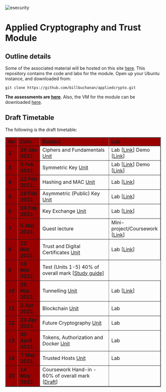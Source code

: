 ![esecurity](https://raw.githubusercontent.com/billbuchanan/appliedcrypto/main/z_associated/esecurity_graphics.png)

# Applied Cryptography and Trust Module 

## Outline details

Some of the associated material will be hosted on this site [here](https://asecuritysite.com/csn11131). This repository contains the code and labs for the module. Open up your Ubuntu instance, and downloaded from:
```
git clone https://github.com/billbuchanan/appliedcrypto.git
```

**The assessments are [here](https://github.com/billbuchanan/appliedcrypto/tree/main/z_assessments/coursework)**. Also, the VM for the module can be downloaded [here](https://1drv.ms/u/s!AtLuQYeqHsJljfBbjVakRcSGIsQ3GA?e=DgvMbM).

## Draft Timetable
<p>The following is the draft timetable:</p>
<table width="100%" border="1" cellpadding="0" cellspacing="0">
  <tr>
    <td width="5%" bgcolor="#990000" class="table1"><strong>No</strong></td>
    <td width="15%" bgcolor="#990000" class="table1"><strong>Date</strong></td>
    <td width="50%" bgcolor="#990000" class="table1"><strong>Subject</strong></td>
    <td width="30%" bgcolor="#990000" class="table1"><strong>Lab</strong></td>
  </tr>
<tr>
    <td bgcolor="#990000" class="table1"><strong>2</strong></td>
    <td bgcolor="#990000" class="table1"><strong>29 Jan 2021 </strong></td>
    <td>Ciphers and Fundamentals <a href="https://github.com/billbuchanan/appliedcrypto/tree/master/unit01_cipher_fundamentals">Unit</a></td>
    <td>Lab [<a href="https://github.com/billbuchanan/appliedcrypto/blob/master/unit01_cipher_fundamentals/lab/new_lab01.pdf" target="_blank">Link</a>] Demo [<a href="https://www.youtube.com/watch?v=v6H7lHblKes" target="_blank">Link</a>]</td>
</tr>
<tr>
    <td bgcolor="#990000" class="table1"><strong>3</strong></td>
    <td bgcolor="#990000" class="table1"><strong>5 Feb 2021 </strong></td>
    <td>Symmetric Key <a href="https://github.com/billbuchanan/appliedcrypto/tree/master/unit02_symmetric">Unit</a></td>
    <td>Lab [<a href="https://github.com/billbuchanan/appliedcrypto/blob/master/unit02_symmetric/lab/new_lab02.pdf" target="_blank">Link</a>] Demo [<a href="https://www.youtube.com/watch?v=N3UADaXmOik" target="_blank">Link</a>]</td>
</tr>
    <tr>
    <td bgcolor="#990000" class="table1"><strong>4</strong></td>
    <td bgcolor="#990000" class="table1"><strong>12 Feb 2021 </strong></td>
    <td>Hashing and MAC <a href="https://github.com/billbuchanan/appliedcrypto/tree/master/unit03_hashing">Unit</a></td>
    <td>Lab [<a href="https://github.com/billbuchanan/appliedcrypto/blob/master/unit03_hashing/lab/new_lab03.pdf" target="_blank">Link</a>]</td>
</tr>
        <tr>
    <td bgcolor="#990000" class="table1"><strong>5</strong></td>
    <td bgcolor="#990000" class="table1"><strong>19 Feb 2021 </strong></td>
    <td>Asymmetric (Public) Key <a href="https://github.com/billbuchanan/appliedcrypto/tree/master/unit04_public_key">Unit</a></td>
    <td>Lab [<a href="https://asecuritysite.com/public/new_lab04.pdf" target="_blank">Link</a>]</td>
</tr>
            <tr>
    <td bgcolor="#990000" class="table1"><strong>6</strong></td>
    <td bgcolor="#990000" class="table1"><strong>26 Feb 2021 </strong></td>
    <td>Key Exchange <a href="https://github.com/billbuchanan/appliedcrypto/tree/master/unit05_key_exchange">Unit</a></td>
    <td>Lab [<a href="https://github.com/billbuchanan/appliedcrypto/tree/master/unit05_key_exchange/lab" target="_blank">Link</a>]</td>
</tr>
                <tr>
    <td bgcolor="#990000" class="table1"><strong>7</strong></td>
    <td bgcolor="#990000" class="table1"><strong>5 Mar 2021</strong></td>
    <td>Guest lecture</td>
    <td>Mini-project/Coursework [<a href="https://github.com/billbuchanan/appliedcrypto/tree/master/unit05a_mini_project" target="_blank">Link</a>]</td>
</tr>
                    <tr>
    <td bgcolor="#990000" class="table1"><strong>8</strong></td>
    <td bgcolor="#990000" class="table1"><strong>12 Mar 2021 </strong></td>
    <td>Trust and Digital Certificates <a href="https://github.com/billbuchanan/appliedcrypto/tree/master/unit06_trust_dig_cert">Unit</a></td>
    <td>Lab [<a href="https://github.com/billbuchanan/appliedcrypto/tree/master/unit06_trust_dig_cert/lab" target="_blank">Link</a>]</td>
</tr>
  <tr>
    <td bgcolor="#990000" class="table1"><strong>9</strong></td>
    <td bgcolor="#990000" class="table1"><strong>19 Mar 2021</strong></td>
    <td>Test (Units 1-5) 40% of overall mark [<a href="https://github.com/billbuchanan/appliedcrypto/tree/master/z_assessments/test01" target="_blank">Study guide</a>]</td>
</tr>
                        <tr>
    <td bgcolor="#990000" class="table1"><strong>10</strong></td>
    <td bgcolor="#990000" class="table1"><strong>26 Mar 2021</strong></td>
    <td>Tunnelling <a href="https://github.com/billbuchanan/appliedcrypto/tree/master/unit07_tunnelling">Unit</a></td>
    <td>Lab [<a href="https://github.com/billbuchanan/appliedcrypto/tree/master/unit07_tunnelling/lab" target="_blank">Link</a>]</td>
</tr>
<tr>
    <td bgcolor="#990000" class="table1"><strong>11</strong></td>
    <td bgcolor="#990000" class="table1"><strong>2 Apr 2021 </strong></td>
    <td>Blockchain <a href="https://github.com/billbuchanan/appliedcrypto/tree/master/unit08_blockchain">Unit</a></td>
    <td>Lab</td>
</tr>
                                <tr>
    <td bgcolor="#990000" class="table1"><strong>12</strong></td>
    <td bgcolor="#990000" class="table1"><strong>23 Apr 2021 </strong></td>
    <td>Future Cryptography <a href="https://github.com/billbuchanan/appliedcrypto/tree/master/unit08_blockchain">Unit</a></td>
    <td>Lab</td>
</tr>
                                <tr>
                                    <td bgcolor="#990000" class="table1"><strong>13</strong></td>
                                    <td bgcolor="#990000" class="table1"><strong>30 April 2021 </strong></td>
                                    <td>Tokens, Authorization and Docker <a href="https://github.com/billbuchanan/appliedcrypto/tree/master/unit11_host">Unit</a></td>
                                    <td>Lab</td>
                                </tr>
                                <tr>
                                    <td bgcolor="#990000" class="table1"><strong>14</strong></td>
                                    <td bgcolor="#990000" class="table1"><strong>7 May 2021 </strong></td>
                                    <td>Trusted Hosts <a href="https://github.com/billbuchanan/appliedcrypto/tree/master/unit10_services">Unit</a></td>
                                    <td>Lab</td>
                                </tr>
   <tr>
                                    <td bgcolor="#990000" class="table1"><strong>15</strong></td>
                                    <td bgcolor="#990000" class="table1"><strong>14 May 2021 </strong></td>
                                    <td>Coursework Hand-in - 60% of overall mark [<a href="https://github.com/billbuchanan/appliedcrypto/tree/main/z_assessments/coursework" target="_blank">Draft</a>]</td>
                                    <td></td>
                                </tr>
                                      
                                      


</table>



